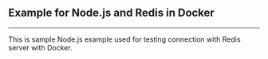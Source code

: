 ## Example for Node.js and Redis in Docker

---

This is sample Node.js example used for testing connection with Redis server with Docker.